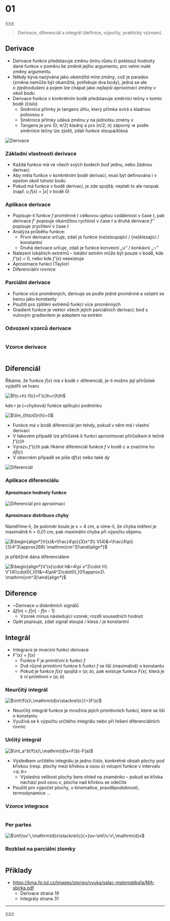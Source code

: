 # 01

[<<<](./37.MD)
> Derivace, diferenciál a integrál (definice, výpočty, praktický význam).

## Derivace

* Derivace funkce představuje změnu (míru růstu či poklesu) hodnoty dané funkce v poměru ke změně jejího argumentu, pro velmi malé změny argumentu
* Někdy bývá nazývána jako _okamžitá míra změny_, což je paradox (změna nemůže být okamžitá, potřebuje dva body), jedná se ale o&nbsp;zjednodušení a pojem lze chápat jako _nejlepší aproximaci změny v okolí bodu_
* Derivace funkce v konkrétním bodě představuje směrnici tečny v tomto bodě (číslo)
  * Směrnice přímky je tangens úhlu, který přímka svírá s kladnou poloosou _x_
  * Směrnice přímky udává změnu _y_ na jednotku změny _x_
  * Tangens je pro (0; π/2) kladný a pro (π/2; π) záporný ⇒ podle směrnice tečny lze zjistit, zdali funkce stoupá/klesá

![Derivace](./MG/01_01.svg)

### Základní vlastnosti derivace

* Každá funkce má ve všech svých bodech buď jednu, nebo žádnou derivaci
* Aby měla funkce v konkrétním bodě derivaci, musí být definována i v epsilon okolí tohoto bodu
* Pokud má funkce v bodě derivaci, je zde spojitá; neplatí to ale naopak (např. u _f_(_x_) = |_x_| v bodě 0)

### Aplikace derivace

* Popisuje-li funkce _f_ proměnné _t_ celkovou ujetou vzdálenost v čase _t_, pak derivace _f'_ popisuje okamžitou rychlost v čase _t_ a druhá derivace _f''_ popisuje zrychlení v čase _t_
* Analýza průběhu funkce:
  * První derivace určuje, zdali je funkce (ne)stoupající / (ne)klesající / konstantní
  * Druhá derivace určuje, zdali je funkce konvexní „∪“ / konkávní „∩“
* Nalezení lokálních extrémů – lokální extrém může být pouze v bodě, kde _f'_(_x_) = 0, nebo kde _f'_(_x_) neexistuje
* Aproximace funkcí (Taylor)
* Diferenciální rovnice

### Parciální derivace

* Funkce více proměnných, derivuje se podle jedné proměnné a ostatní se berou jako konstanty
* Použití pro zjištění extrémů funkcí více proměnných
* Gradient funkce je vektor všech jejích parciálních derivací; bod s nulovým gradientem je adeptem na extrém

### Odvození vzorců derivace

<!-- $$
\begin{align*}
&f'(x)=\lim_{h\to0}\frac{f(x+h)-f(x)}{h}\\
\mathrm{pro}\ f(x)=x^2:\\
&\frac{(x+h)^2-x^2}{h}=\frac{x^2+2xh+h^2-x^2}{h}=\frac{2xh+h^2}{h}=\frac{h(2x+h)}{h}=2x+h\stackrel{\lim_{h\to0}}{=}2x
\end{align*}
$$ -->

<img alt="" src=".\MG\LX\01_s01.svg">

### Vzorce derivace

<!-- $$
\begin{align*}
(c)'&=0\\
(x^n)&=n\cdot n^{n-1}\\
(e^x)'&=e^x\\
(a^x)'&=a^x\cdot\ln(a)\\
(\ln(x))'&=\frac{1}{x}\\
(\log_a(x))'&=\frac{1}{x\cdot\ln(a)}\\
\\
(\sin(x))'&=\cos(x)\\
(\cos(x))'&=-\sin(x)\\
(\mathrm{tg}(x))'&=\frac{1}{\cos^2(x)}\\
(\mathrm{cotg}(x))'&=-\frac{1}{\sin^2(x)}\\
\\
(\arcsin(x))'&=\frac{1}{\sqrt{1-x^2}}\\
(\arccos(x))'&=-\frac{1}{\sqrt{1-x^2}}\\
(\mathrm{arctg}(x))'&=\frac{1}{1+x^2}\\
(\mathrm{arccotg}(x))'&=-\frac{1}{1+x^2}\\
\\
(f(x)+g(x))'&=f'(x)+g'(x)\\ \\
(c\cdot f(x))'&=c\cdot f'(x)\\ \\
(f(x)\cdot g(x))'&=f'(x)\cdot g(x)+f(x)\cdot g'(x)\\ \\
\left(\frac{f(x)}{g(x)}\right)'&=\frac{f'(x)\cdot g(x)-f(x)\cdot g'(x)}{g^2(x)}\\ \\
(f(g(x)))'&=f'(g(x))\cdot g'(x)
\end{align*}
$$ -->

<img alt="" src=".\MG\LX\01_s02.svg">

## Diferenciál

Říkáme, že funkce _f_(_x_) má v bodě _c_ diferenciál, je-li možno její přírůstek vyjádřit ve tvaru

<img alt="$f(c+h)-f(c)=f'(c)h+r(h)h$" src=".\MG\LX\01_s03.svg">

kde _r_ je (~chybová) funkce splňující podmínku

<img alt="$\lim_{h\to0}r(h)=0$" src=".\MG\LX\01_s04.svg">

* Funkce má v bodě diferenciál jen tehdy, pokud v něm má i vlastní derivaci
* V takovém případě lze přírůstek k funkci aproximovat přírůstkem k tečně _f'_(_c_)_h_
* Výrazu _f'_(_c_)_h_ pak říkáme diferenciál funkce _f_ v bodě _c_ a značíme ho d<i>f</i>(_c_)
* V obecném případě se píše d<i>f</i>(_x_) nebo také d<i>y</i>

![Diferenciál](./MG/01_02.png)

### Aplikace diferenciálu

#### Aproximace hodnoty funkce

![Diferenciál pro aproximaci](./MG/01_03.PNG)

#### Aproximace distribuce chyby

Naměříme-li, že poloměr koule je _x_ = 4 cm, a víme-li, že chyba měření je maximálně _h_ = 0,01 cm, pak maximální chyba při výpočtu objemu

<img alt="$\begin{align*}V(x)&=\frac{4\pi}{3}x^3\\ V(4)&=\frac{4\pi}{3}4^3\approx268\ \mathrm{cm^3}\end{align*}$" src=".\MG\LX\01_s05.svg">

je přibližně dána diferenciálem

<img alt="$\begin{align*}V'(x)\cdot h&=4\pi x^2\cdot h\\ V'(4)\cdot0{,}01&=4\pi4^2\cdot0{,}01\approx2\ \mathrm{cm^3}\end{align*}$" src=".\MG\LX\01_s06.svg">

## Diference

* ~Derivace u diskrétních signálů
* Δ<i>f</i>(_n_) = _f_[_n_] - _f_[_n_ - 1]
  * Vzorek minus následující vzorek; rozdíl sousedních hodnot
* Opět popisuje, zdali signál stoupá / klesá / je konstantní

## Integrál

* Integrace je inverzní funkcí derivace
* _F'(x)_ = _f(x)_
  * Funkce _F_ je primitivní k funkci _f_
  * Dvě různé primitivní funkce k funkci _f_ se liší (maximálně) o konstantu
  * Pokud je funkce _f(x)_ spojitá v (_a_; _b_), pak existuje funkce _F(x)_, která je k ní primitivní v (_a_; _b_)

### Neurčitý integrál

<img alt="$\int\!f(x)\,\mathrm{d}x\stackrel{c}{=}F(x)$" src=".\MG\LX\01_s07.svg">

* Neurčitý integrál funkce je množina jejích primitivních funkcí, které se liší o konstantu
* Využívá se k výpočtu určitého integrálu nebo při řešení diferenciálních rovnic

### Určitý integrál

<img alt="$\int_a^b\!f(x)\,\mathrm{d}x=F(b)-F(a)$" src=".\MG\LX\01_s08.svg">

* Výsledkem určitého integrálu je jedno číslo, konkrétně obsah plochy pod křivkou (resp. plochy mezi křivkou a osou _x_) vstupní funkce v&nbsp;intervalu <_a_; _b_>
  * Výsledná velikost plochy bere ohled na znaménko – pokud se křivka nachází pod osou _x_, plocha nad křivkou se odečítá
* Použití pro výpočet plochy, v kinematice, pravděpodobnosti, termodynamice ...

### Vzorce integrace

<!-- $$
\begin{align*}
\int\!x^n\,\mathrm{d}x&\stackrel{c}{=}\frac{x^{n+1}}{n+1}\\
\int\!x^{-1}\,\mathrm{d}x&=\int\!\frac{1}{x}\,\mathrm{d}x\stackrel{c}{=}\ln{|x|}\\
\int\!e^x\,\mathrm{d}x&\stackrel{c}{=}e^x\\
\int\!a^x\,\mathrm{d}x&\stackrel{c}{=}\frac{a^x}{\ln(x)}\\
\int\!\ln(x)\,\mathrm{d}x&\stackrel{c}{=}x\cdot\ln(x)-x\\
\\
\int\!1\,\mathrm{d}x&=\int\!x^0\,\mathrm{d}x\stackrel{c}{=}x\\
\int\!a\,\mathrm{d}x&=a\cdot\int\!1\,\mathrm{d}\stackrel{c}{=}ax\\
\\
\int\!\sin(x)\,\mathrm{d}x&\stackrel{c}{=}-\cos(x)\\
\int\!\cos(x)\,\mathrm{d}x&\stackrel{c}{=}\sin(x)\\
\int\!\mathrm{tg}(x)\,\mathrm{d}x&\stackrel{c}{=}-\ln{|\cos(x)|}\\
\int\!\mathrm{cotg}(x)\,\mathrm{d}x&\stackrel{c}{=}\ln{|\sin(x)|}\\
\int\!\frac{1}{\cos^2(x)}\,\mathrm{d}x&\stackrel{c}{=}\mathrm{tg}(x)\\
\int\!\frac{1}{\sin^2(x)}\,\mathrm{d}x&\stackrel{c}{=}-\mathrm{cotg}(x)\\
\int\!\frac{1}{\sqrt{1-x^2}}\,\mathrm{d}x&\stackrel{c}{=}\arcsin(x)\stackrel{c}{=}-\arccos(x)\\
\int\!\frac{1}{1+x^2}\,\mathrm{d}x&\stackrel{c}{=}\mathrm{arctg}(x)\stackrel{c}{=}-\mathrm{arccotg}(x)\\
\end{align*}
$$ -->

<img alt="" src=".\MG\LX\01_s09.svg">

### Per partes

<img alt="$\int\!uv'\,\mathrm{d}x\stackrel{c}{=}uv-\int\!u'v\,\mathrm{d}x$" src=".\MG\LX\01_s10.svg">

### Rozklad na parciální zlomky

<!-- $$
\begin{align*}\frac{1}{n(n+3)}&=\frac{A}{n}+\frac{B}{n+3}\\ \\ 1&=An+3A+Bn\\ 1&=(A+B)n+3A\\ A+B&=0\\ 3A&=1\implies A=\frac{1}{3}\implies B=-\frac{1}{3}\\ \\ \frac{1}{n(n+3)}&=\frac{\frac{1}{3}}{n}+\frac{-\frac{1}{3}}{n+3}=\frac{1}{3n}-\frac{1}{3n+9}\end{align*}
$$ -->

<img alt="" src=".\MG\LX\01_s11.svg">

## Příklady

* <https://kma.fp.tul.cz/images/stories/vyuka/salac-matematika1a/MA-sbirka.pdf>
  * Derivace strana 19
  * Integrály strana 31

---
[>>>](./02.MD)
